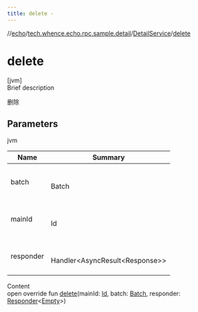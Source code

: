 ```yaml
---
title: delete -
---
```

//[echo](../../index.md)/[tech.whence.echo.rpc.sample.detail](../index.md)/[DetailService](index.md)/[delete](delete.md)



# delete  
[jvm]  
Brief description  


删除



## Parameters  
  
jvm  
  
|  Name|  Summary| 
|---|---|
| batch| <br><br>Batch<br><br>
| mainId| <br><br>Id<br><br>
| responder| <br><br>Handler<AsyncResult<Response<Empty>>><br><br>
  
  
Content  
open override fun [delete](delete.md)(mainId: [Id](../../tech.whence.echo.rpc.request/-id/index.md), batch: [Batch](../../tech.whence.echo.rpc.request/-batch/index.md), responder: [Responder](../../tech.whence.echo.rpc/index.md#tech.whence.echo.rpc/Responder///PointingToDeclaration/)<[Empty](../../tech.whence.echo.rpc.payload/-empty/index.md)>)  



